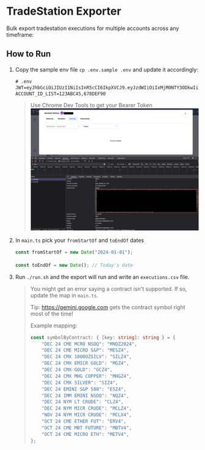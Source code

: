 # TradeStation Exporter

Bulk export tradestation executions for multiple accounts across any timeframe:

## How to Run

####
1. Copy the sample env file `cp .env.sample .env` and update it accordingly:

    ```
    # .env
    JWT=eyJhbGciOiJIUzI1NiIsInR5cCI6IkpXVCJ9.eyJzdWIiOiIxMjM0NTY3ODkwIiwibmFtZSI6IkpvaG4gRG9lIiwiaWF0IjoxNTE2MjM5MDIyfQ.SflKxwRJSMeKKF2QT4fwpMeJf36POk6yJV_adQssw5c
    ACCOUNT_ID_LIST=123ABC45,678DEF90
    ```

    > Use Chrome Dev Tools to get your Bearer Token
    ![Example of getting the token in Chrome Dev Tools](assets/token_example.png)

2. In `main.ts` pick your `fromStartOf` and `toEndOf` dates

    ```ts
    const fromStartOf = new Date("2024-01-01");

    const toEndOf = new Date(); // Today's date

4. Run `./run.sh` and the export will run and write an `executions.csv` file.


    > You might get an error saying a contract isn't supported. If so, update the map in `main.ts`. 
    > 
    > Tip: https://gemini.google.com gets the contract symbol right most of the time!
    >
    > Example mapping:
    >
    > ```ts
    > const symbolByContract: { [key: string]: string } = {
    >     "DEC 24 CME MCRO NSDQ": "MNQZ2024",
    >     "DEC 24 CME MICRO S&P": "MESZ4",
    >     "DEC 24 CMX 1000OZSILV": "SILZ4",
    >     "DEC 24 CMX EMICR GOLD": "MGZ4",
    >     "DEC 24 CMX GOLD": "GCZ4",
    >     "DEC 24 CMX MHG COPPER": "MHGZ4",
    >     "DEC 24 CMX SILVER": "SIZ4",
    >     "DEC 24 EMINI S&P 500": "ESZ4",
    >     "DEC 24 IMM EMINI NSDQ": "NQZ4",
    >     "DEC 24 NYM LT CRUDE": "CLZ4",
    >     "DEC 24 NYM MICR CRUDE": "MCLZ4",
    >     "NOV 24 NYM MICR CRUDE": "MCLX4",
    >     "OCT 24 CME ETHER FUT": "ERV4",
    >     "OCT 24 CME MBT FUTURE": "MBTV4",
    >     "OCT 24 CME MICRO ETH": "METV4",
    > };
    > ```